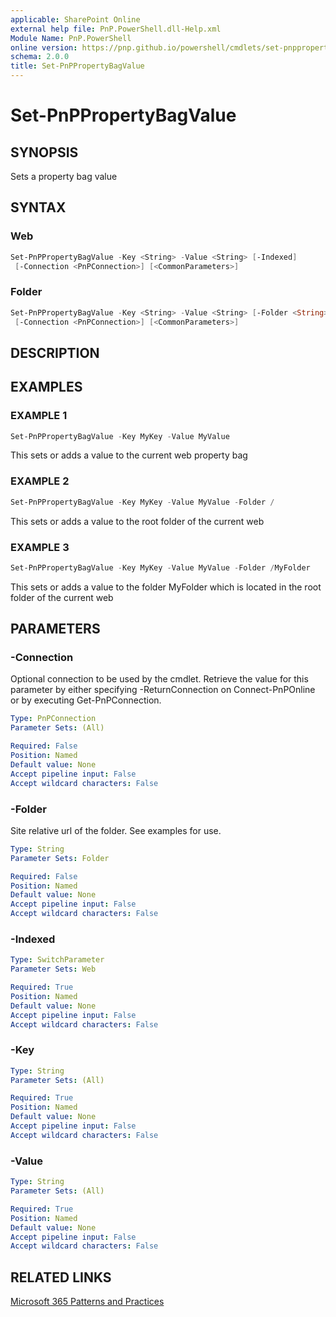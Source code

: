 ```yaml
---
applicable: SharePoint Online
external help file: PnP.PowerShell.dll-Help.xml
Module Name: PnP.PowerShell
online version: https://pnp.github.io/powershell/cmdlets/set-pnppropertybagvalue
schema: 2.0.0
title: Set-PnPPropertyBagValue
---
```


# Set-PnPPropertyBagValue

## SYNOPSIS
Sets a property bag value

## SYNTAX

### Web
```powershell
Set-PnPPropertyBagValue -Key <String> -Value <String> [-Indexed] 
 [-Connection <PnPConnection>] [<CommonParameters>]
```

### Folder
```powershell
Set-PnPPropertyBagValue -Key <String> -Value <String> [-Folder <String>] 
 [-Connection <PnPConnection>] [<CommonParameters>]
```

## DESCRIPTION

## EXAMPLES

### EXAMPLE 1
```powershell
Set-PnPPropertyBagValue -Key MyKey -Value MyValue
```

This sets or adds a value to the current web property bag

### EXAMPLE 2
```powershell
Set-PnPPropertyBagValue -Key MyKey -Value MyValue -Folder /
```

This sets or adds a value to the root folder of the current web

### EXAMPLE 3
```powershell
Set-PnPPropertyBagValue -Key MyKey -Value MyValue -Folder /MyFolder
```

This sets or adds a value to the folder MyFolder which is located in the root folder of the current web

## PARAMETERS

### -Connection
Optional connection to be used by the cmdlet. Retrieve the value for this parameter by either specifying -ReturnConnection on Connect-PnPOnline or by executing Get-PnPConnection.

```yaml
Type: PnPConnection
Parameter Sets: (All)

Required: False
Position: Named
Default value: None
Accept pipeline input: False
Accept wildcard characters: False
```

### -Folder
Site relative url of the folder. See examples for use.

```yaml
Type: String
Parameter Sets: Folder

Required: False
Position: Named
Default value: None
Accept pipeline input: False
Accept wildcard characters: False
```

### -Indexed

```yaml
Type: SwitchParameter
Parameter Sets: Web

Required: True
Position: Named
Default value: None
Accept pipeline input: False
Accept wildcard characters: False
```

### -Key

```yaml
Type: String
Parameter Sets: (All)

Required: True
Position: Named
Default value: None
Accept pipeline input: False
Accept wildcard characters: False
```

### -Value

```yaml
Type: String
Parameter Sets: (All)

Required: True
Position: Named
Default value: None
Accept pipeline input: False
Accept wildcard characters: False
```



## RELATED LINKS

[Microsoft 365 Patterns and Practices](https://aka.ms/m365pnp)